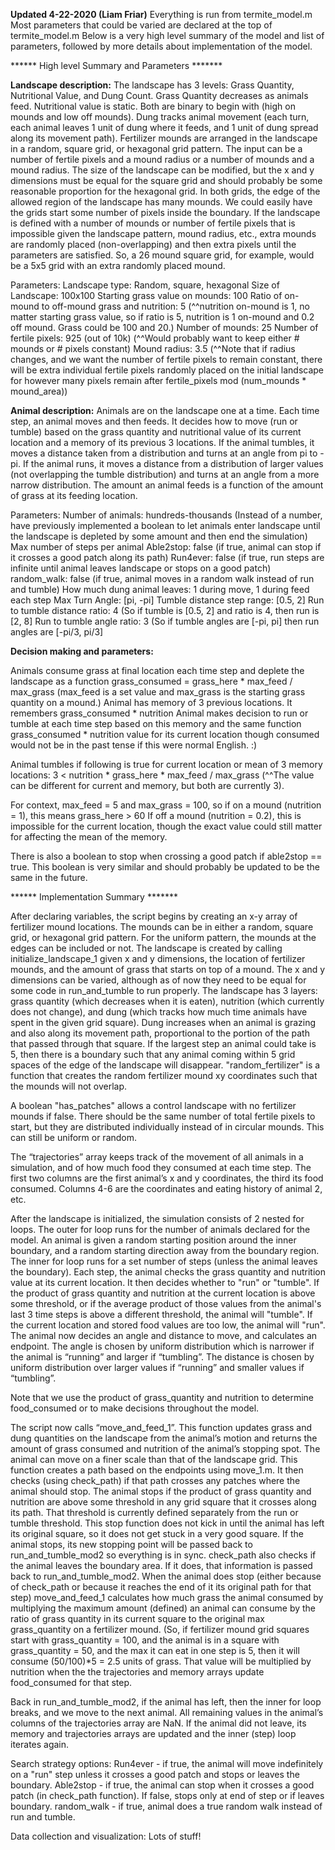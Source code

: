 **Updated 4-22-2020 (Liam Friar)**
Everything is run from termite_model.m
Most parameters that could be varied are declared at the top of termite_model.m 
Below is a very high level summary of the model and list of parameters, followed by more details about implementation of the model.

****** High level Summary and Parameters *******



**Landscape description:** The landscape has 3 levels: Grass Quantity, Nutritional Value, and Dung Count. Grass Quantity decreases as animals feed. Nutritional value is static. Both are binary to begin with (high on mounds and low off mounds). Dung tracks animal movement (each turn, each animal leaves 1 unit of dung where it feeds, and 1 unit of dung spread along its movement path). Fertilizer mounds are arranged in the landscape in a random, square grid, or hexagonal grid pattern. The input can be a number of fertile pixels and a mound radius or a number of mounds and a mound radius. The size of the landscape can be modified, but the x and y dimensions must be equal for the square grid and should probably be some reasonable proportion for the hexagonal grid. In both grids, the edge of the allowed region of the landscape has many mounds. We could easily have the grids start some number of pixels inside the boundary. If the landscape is defined with a number of mounds or number of fertile pixels that is impossible given the landscape pattern, mound radius, etc., extra mounds are randomly placed (non-overlapping) and then extra pixels until the parameters are satisfied. So, a 26 mound square grid, for example, would be a 5x5 grid with an extra randomly placed mound.

Parameters:
Landscape type: Random, square, hexagonal
Size of Landscape: 100x100
Starting grass value on mounds: 100
Ratio of on-mound to off-mound grass and nutrition: 5
(^^nutrition on-mound is 1, no matter starting grass value, so if ratio is 5, nutrition is 1 on-mound and 0.2 off mound. Grass could be 100 and 20.)
Number of mounds: 25
Number of fertile pixels: 925 (out of 10k)
(^^Would probably want to keep either # mounds or # pixels constant)
Mound radius: 3.5
(^^Note that if radius changes, and we want the number of fertile pixels to remain constant, there will be extra individual fertile pixels randomly placed on the initial landscape for however many pixels remain after fertile_pixels mod (num_mounds * mound_area))



**Animal description:** Animals are on the landscape one at a time. Each time step, an animal moves and then feeds. It decides how to move (run or tumble) based on the grass quantity and nutritional value of its current location and a memory of its previous 3 locations. If the animal tumbles, it moves a distance taken from a distribution and turns at an angle from pi to -pi. If the animal runs, it moves a distance from a distribution of larger values (not overlapping the tumble distribution) and turns at an angle from a more narrow distribution. The amount an animal feeds is a function of the amount of grass at its feeding location.

Parameters:
Number of animals: hundreds-thousands (Instead of a number, have previously implemented a boolean to let animals enter landscape until the landscape is depleted by some amount and then end the simulation)
Max number of steps per animal
Able2stop: false (if true, animal can stop if it crosses a good patch along its path)
Run4ever: false (if true, run steps are infinite until animal leaves landscape or stops on a good patch)
random_walk: false (if true, animal moves in a random walk instead of run and tumble)
How much dung animal leaves: 1 during move, 1 during feed each step
Max Turn Angle: [pi, -pi]
Tumble distance step range: [0.5, 2]
Run to tumble distance ratio: 4
(So if tumble is [0.5, 2] and ratio is 4, then run is [2, 8]
Run to tumble angle ratio: 3
(So if tumble angles are [-pi, pi] then run angles are [-pi/3, pi/3]



**Decision making and parameters:**

Animals consume grass at final location each time step and deplete the landscape as a function grass_consumed = grass_here * max_feed / max_grass
(max_feed is a set value and max_grass is the starting grass quantity on a mound.)
Animal has memory of 3 previous locations. It remembers grass_consumed * nutrition
Animal makes decision to run or tumble at each time step based on this memory and the same function grass_consumed * nutrition value for its current location though consumed would not be in the past tense if this were normal English. :)

Animal tumbles if following is true for current location or mean of 3 memory locations:
3 <  nutrition * grass_here * max_feed / max_grass
(^^The value can be different for current and memory, but both are currently 3).

For context, max_feed = 5 and max_grass = 100, so if on a mound (nutrition = 1), this means grass_here > 60
If off a mound (nutrition = 0.2), this is impossible for the current location, though the exact value could still matter for affecting the mean of the memory.

There is also a boolean to stop when crossing a good patch if able2stop == true. This boolean is very similar and should probably be updated to be the same in the future.
	



****** Implementation Summary *******

After declaring variables, the script begins by creating an x-y array of fertilizer mound locations. The mounds can be in either a random, square grid, or hexagonal grid pattern. For the uniform pattern, the mounds at the edges can be included or not. The landscape is created by calling initialize_landscape_1 given x and y dimensions, the location of fertilizer mounds, and the amount of grass that starts on top of a mound. The x and y dimensions can be varied, although as of now they need to be equal for some code in run_and_tumble to run properly. The landscape has 3 layers: grass quantity (which decreases when it is eaten), nutrition (which currently does not change), and dung (which tracks how much time animals have spent in the given grid square). Dung increases when an animal is grazing and also along its movement path, proportional to the portion of the path that passed through that square. If the largest step an animal could take is 5, then there is a boundary such that any animal coming within 5 grid spaces of the edge of the landscape will disappear. "random_fertilizer" is a function that creates the random fertilizer mound xy coordinates such that the mounds will not overlap.

A boolean "has_patches" allows a control landscape with no fertilizer mounds if false. There should be the same number of total fertile pixels to start, but they are distributed individually instead of in circular mounds. This can still be uniform or random.

The “trajectories” array keeps track of the movement of all animals in a simulation, and of how much food they consumed at each time step. The first two columns are the first animal’s x and y coordinates, the third its food consumed. Columns 4-6 are the coordinates and eating history of animal 2, etc.

After the landscape is initialized, the simulation consists of 2 nested for loops. The outer for loop runs for the number of animals declared for the model. An animal is given a random starting position around the inner boundary, and a random starting direction away from the boundary region. The inner for loop runs for a set number of steps (unless the animal leaves the boundary). Each step, the animal checks the grass quantity and nutrition value at its current location. It then decides whether to "run" or "tumble". If the product of grass quantity and nutrition at the current location is above some threshold, or if the average product of those values from the animal's last 3 time steps is above a different threshold, the animal will "tumble". If the current location and stored food values are too low, the animal will "run". The animal now decides an angle and distance to move, and calculates an endpoint. The angle is chosen by uniform distribution which is narrower if the animal is “running” and larger if “tumbling”. The distance is chosen by uniform distribution over larger values if “running” and smaller values if “tumbling”. 

Note that we use the product of grass_quantity and nutrition to determine food_consumed or to make decisions throughout the model.

The script now calls “move_and_feed_1”. This function updates grass and dung quantities on the landscape from the animal’s motion and returns the amount of grass consumed and nutrition of the animal’s stopping spot. The animal can move on a finer scale than that of the landscape grid. This function creates a path based on the endpoints using move_1.m. It then checks (using check_path) if that path crosses any patches where the animal should stop. The animal stops if the product of grass quantity and nutrition are above some threshold in any grid square that it crosses along its path. That threshold is currently defined separately from the run or tumble threshold. This stop function does not kick in until the animal has left its original square, so it does not get stuck in a very good square. If the animal stops, its new stopping point will be passed back to run_and_tumble_mod2 so everything is in sync. check_path also checks if the animal leaves the boundary area. If it does, that information is passed back to run_and_tumble_mod2. When the animal does stop (either because of check_path or because it reaches the end of it its original path for that step) move_and_feed_1 calculates how much grass the animal consumed by multiplying the maximum amount (defined) an animal can consume by the ratio of grass quantity in its current square to the original max grass_quantity on a fertilizer mound. (So, if fertilizer mound grid squares start with grass_quantity = 100, and the animal is in a square with grass_quantity = 50, and the max it can eat in one step is 5, then it will consume (50/100)*5 = 2.5 units of grass. That value will be multiplied by nutrition when the the trajectories and memory arrays update food_consumed for that step.

Back in run_and_tumble_mod2, if the animal has left, then the inner for loop breaks, and we move to the next animal. All remaining values in the animal’s columns of the trajectories array are NaN. If the animal did not leave, its memory and trajectories arrays are updated and the inner (step) loop iterates again.

Search strategy options:
Run4ever - if true, the animal will move indefinitely on a "run" step unless it crosses a good patch and stops or leaves the boundary.
Able2stop - if true, the animal can stop when it crosses a good patch (in check_path function). If false, stops only at end of step or if leaves boundary.
random_walk - if true, animal does a true random walk instead of run and tumble.



Data collection and visualization:
Lots of stuff!

